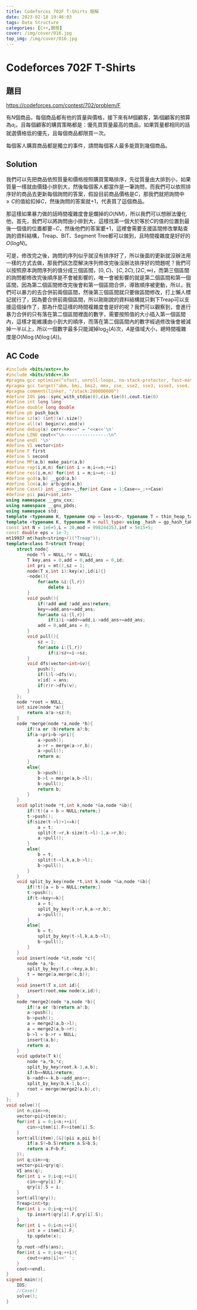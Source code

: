 ```yaml
---
title: Codeforces 702F T-Shirts 題解
date: 2023-02-18 19:46:03
tags: Data Structure
categories: [C++,競程]
cover: /img/cover/016.jpg
top_img: /img/cover/016.jpg
---
```


# Codeforces 702F T-Shirts

## 題目

https://codeforces.com/contest/702/problem/F

有$N$個商品，每個商品都有他的質量與價格，接下來有$M$個顧客，第$i$個顧客的預算為$a_i$，且每個顧客的購買策略都是：優先買質量最高的商品，如果質量都相同的話就選價格低的優先，且每個商品都限買一次。

每個客人購買商品都是獨立的事件，請問每個客人最多能買到幾個商品。

## Solution

我們可以先把商品依照質量和價格按照購買策略排序，先從質量由大排到小，如果質量一樣就由價錢小排到大，然後每個客人都當作是一筆詢問，而我們可以依照排序好的商品去更新每個詢問的答案，假設目前商品價格是$C$，那我們就把詢問中$\ge C$的值給扣掉$C$，然後詢問的答案就$+1$，代表買了這個商品。

那這樣如果暴力做的話時間複雜度會是爛掉的$O(NM)$，所以我們可以想辦法優化他，首先，我們可以將詢問由小排到大，這樣找第一個大於等於$C$的值的位置到最後一個值的位置都要$-C$，然後他們的答案要$+1$，這裡會需要支援區間修改單點查詢的資料結構，Treap、BIT、Segment Tree都可以做到，且時間複雜度是好好的$O(logN)$。

可是，修改完之後，詢問的序列似乎就沒有排序好了，所以後面的更新就沒辦法用一樣的方式去做，那我們該怎麼解決序列修改完後沒辦法排序好的問題呢？我們可以按照原本詢問序列的值分成三個區間，$[0,C)、[C,2C),[2C,\infty)$，而第三個區間的詢問都修改完後順序是不會被影響的，唯一會被影響的就是第二個區間和第一個區間，因為第二個區間修改完後會和第一個區間合併，導致順序被更動，所以，我們可以暴力的去合併前兩個區間，然後第三個區間就只要做區間修改，打上懶人標記就行了，因為要合併前兩個區間，所以剛剛說的資料結構就只剩下Treap可以支援這個操作了，那為什麼這樣的時間複雜度會是好的呢？我們可以觀察到，會進行暴力合併的只有落在第二個區間裡面的數字，需要按照值的大小插入第一個區間內，這樣才能維護由小到大的順序，而落在第二個區間內的數字經過修改後會被減掉一半以上，所以一個數字最多只能減掉$\log_2(A)$次，$A$是值域大小，總時間複雜度是$O(N\log(N)\log(A))$。

## AC Code

```cpp
#include <bits/extc++.h>
#include <bits/stdc++.h>
#pragma gcc optimize("ofast, unroll-loops, no-stack-protector, fast-math")
#pragma gcc target("abm, bmi, bmi2, mmx, sse, sse2, sse3, ssse3, sse4, popcnt, avx, avx2, fma, tune=native")
#pragma comment(linker, "/stack:200000000")
#define IOS ios::sync_with_stdio(0),cin.tie(0),cout.tie(0)
#define int long long
#define double long double
#define pb push_back
#define sz(x) (int)(x).size()
#define all(v) begin(v),end(v)
#define debug(x) cerr<<#x<<" = "<<x<<'\n'
#define LINE cout<<"\n-----------------\n"
#define endl '\n'
#define VI vector<int>
#define F first
#define S second
#define MP(a,b) make_pair(a,b)
#define rep(i,m,n) for(int i = m;i<=n;++i)
#define res(i,m,n) for(int i = m;i>=n;--i)
#define gcd(a,b) __gcd(a,b)
#define lcm(a,b) a*b/gcd(a,b)
#define Case() int _;cin>>_;for(int Case = 1;Case<=_;++Case)
#define pii pair<int,int>
using namespace __gnu_cxx;
using namespace __gnu_pbds;
using namespace std;
template <typename K, typename cmp = less<K>, typename T = thin_heap_tag> using _heap = __gnu_pbds::priority_queue<K, cmp, T>;
template <typename K, typename M = null_type> using _hash = gp_hash_table<K, M>;
const int N = 1e6+5,L = 20,mod = 998244353,inf = 5e15+5;
const double eps = 1e-7;
mt19937 mt(hash<string>()("Treap"));
template<class T>struct Treap{
	struct node{
		node *l = NULL,*r = NULL;
		T key,ans = 0,add = 0,add_ans = 0,id;
		int pri = mt(),sz = 1;
		node(T x,int i):key(x),id(i){}
		~node(){
			for(auto &i:{l,r})
				delete i;
		}
		void push(){
			if(!add and !add_ans)return;
			key+=add,ans+=add_ans;
			for(auto &i:{l,r})
				if(i)i->add+=add,i->add_ans+=add_ans;
			add = 0,add_ans = 0;
		}
		void pull(){
			sz = 1;
			for(auto i:{l,r})
				if(i)sz+=i->sz;
		}
		void dfs(vector<int>&v){
			push();
			if(l)l->dfs(v);
			v[id] = ans;
			if(r)r->dfs(v);
		}
	};
	node *root = NULL;
	int size(node *a){
		return a?a->sz:0;
	}
	node *merge(node *a,node *b){
		if(!a or !b)return a?:b;
		if(a->pri>b->pri){
			a->push();
			a->r = merge(a->r,b);
			a->pull();
			return a;
		}
		else{
			b->push();
			b->l = merge(a,b->l);
			b->pull();
			return b;
		}
	}
	void split(node *t,int k,node *&a,node *&b){
		if(!t){a = b = NULL;return;}
		t->push();
		if(size(t->l)+1<=k){
			a = t;
			split(t->r,k-size(t->l)-1,a->r,b);
			a->pull();
		}
		else{
			b = t;
			split(t->l,k,a,b->l);
			b->pull();
		}
	}
	void split_by_key(node *t,int k,node *&a,node *&b){
		if(!t){a = b = NULL;return;}
		t->push();
		if(t->key<=k){
			a = t;
			split_by_key(t->r,k,a->r,b);
			a->pull();
		}
		else{
			b = t;
			split_by_key(t->l,k,a,b->l);
			b->pull();
		}
	}
	void insert(node *&t,node *c){
		node *a,*b;
		split_by_key(t,c->key,a,b);
		t = merge(a,merge(c,b));
	}
	void insert(T x,int id){
		insert(root,new node(x,id));
	}
	node *merge2(node *a,node *b){
		if(!a or !b)return a?:b;
		a->push();
		b->push();
		a = merge2(a,b->l);
		a = merge2(a,b->r);
		b->l = b->r = NULL;
		insert(a,b);
		return a;
	}
	void update(T k){
		node *a,*b,*c;
		split_by_key(root,k-1,a,b);
		if(b==NULL)return;
		b->add+=-k,b->add_ans++;
		split_by_key(b,k-1,b,c);
		root = merge(merge2(a,b),c);
	}
};
void solve(){
	int n;cin>>n;
	vector<pii>item(n);
	for(int i = 0;i<n;++i){
		cin>>item[i].F>>item[i].S;
	}
	sort(all(item),[&](pii a,pii b){
		if(a.S!=b.S)return a.S>b.S;
		return a.F<b.F;
	});
	int q;cin>>q;
	vector<pii>qry(q);
	VI ans(q);
	for(int i = 0;i<q;++i){
		cin>>qry[i].F;
		qry[i].S = i;
	}
	sort(all(qry));
	Treap<int>tp;
	for(int i = 0;i<q;++i){
		tp.insert(qry[i].F,qry[i].S);
	}
	for(int i = 0;i<n;++i){
		int x = item[i].F;
		tp.update(x);
	}
	tp.root->dfs(ans);
	for(int i = 0;i<q;++i){
		cout<<ans[i]<<' ';
	}
	cout<<endl;
}
signed main(){
	IOS;
	//Case()
	solve();
}
```

